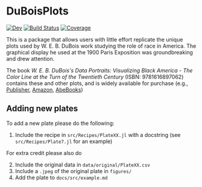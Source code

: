 # DuBoisPlots

[![Dev](https://img.shields.io/badge/docs-dev-blue.svg)](https://eirikbrandsaas.github.io/DuBoisPlots.jl/dev/)
[![Build Status](https://github.com/eirikbrandsaas/DuBoisPlots.jl/actions/workflows/CI.yml/badge.svg?branch=main)](https://github.com/eirikbrandsaas/DuBoisPlots.jl/actions/workflows/CI.yml?query=branch%3Amain)
[![Coverage](https://codecov.io/gh/eirikbrandsaas/DuBoisPlots.jl/branch/main/graph/badge.svg)](https://codecov.io/gh/eirikbrandsaas/DuBoisPlots.jl)

This is a package that allows users with little effort replicate the unique plots used by W. E. B. DuBois work studying the role of race in America. The graphical display he used at the 1900 Paris Exposition was groundbreaking and drew attention. 


The book *W. E. B. DuBois's Data Portraits: Visualizing Black America - The Color Line at the Turn of the Twentieth Century* (ISBN: 9781616897062) contains these and other plots, and is widely available for purchase (e.g.,  [Publisher](https://papress.com/products/w-e-b-du-boiss-data-portraits-visualizing-black-america), [Amazon](https://www.amazon.com/W-Boiss-Data-Portraits-Visualizing/dp/1616897066), [AbeBooks](https://www.abebooks.com/9781616897062/Boiss-Data-Portraits-Visualizing-Black-1616897066/plp))

## Adding new plates
To add a new plate please do the following:
1. Include the recipe in `src/Recipes/PlateXX.jl` with a docstring (see `src/Recipes/Plate7.jl` for an example)

For extra credit please also do

2. Include the original data in `data/original/PlateXX.csv`
3. Include a `.jpeg` of the original plate in `figures/`
4. Add the plate to `docs/src/example.md`
